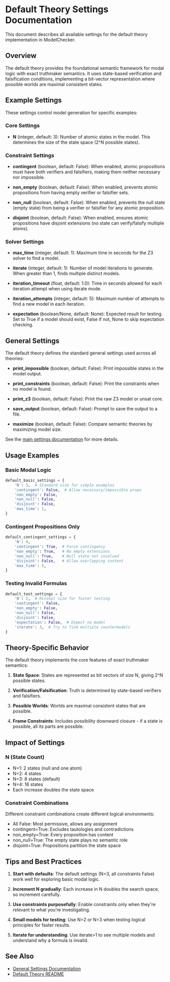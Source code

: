 # Default Theory Settings Documentation

This document describes all available settings for the default theory implementation in ModelChecker.

## Overview

The default theory provides the foundational semantic framework for modal logic with exact truthmaker semantics. It uses state-based verification and falsification conditions, implementing a bit-vector representation where possible worlds are maximal consistent states.

## Example Settings

These settings control model generation for specific examples:

### Core Settings

- **N** (integer, default: 3): Number of atomic states in the model. This determines the size of the state space (2^N possible states).

### Constraint Settings

- **contingent** (boolean, default: False): When enabled, atomic propositions must have both verifiers and falsifiers, making them neither necessary nor impossible.

- **non_empty** (boolean, default: False): When enabled, prevents atomic propositions from having empty verifier or falsifier sets.

- **non_null** (boolean, default: False): When enabled, prevents the null state (empty state) from being a verifier or falsifier for any atomic proposition.

- **disjoint** (boolean, default: False): When enabled, ensures atomic propositions have disjoint extensions (no state can verify/falsify multiple atoms).

### Solver Settings

- **max_time** (integer, default: 1): Maximum time in seconds for the Z3 solver to find a model.

- **iterate** (integer, default: 1): Number of model iterations to generate. When greater than 1, finds multiple distinct models.

- **iteration_timeout** (float, default: 1.0): Time in seconds allowed for each iteration attempt when using iterate mode.

- **iteration_attempts** (integer, default: 5): Maximum number of attempts to find a new model in each iteration.

- **expectation** (boolean/None, default: None): Expected result for testing. Set to True if a model should exist, False if not, None to skip expectation checking.

## General Settings

The default theory defines the standard general settings used across all theories:

- **print_impossible** (boolean, default: False): Print impossible states in the model output.

- **print_constraints** (boolean, default: False): Print the constraints when no model is found.

- **print_z3** (boolean, default: False): Print the raw Z3 model or unsat core.

- **save_output** (boolean, default: False): Prompt to save the output to a file.

- **maximize** (boolean, default: False): Compare semantic theories by maximizing model size.

See the [main settings documentation](../../settings/README.md) for more details.

## Usage Examples

### Basic Modal Logic
```python
default_basic_settings = {
    'N': 3,  # Standard size for simple examples
    'contingent': False,  # Allow necessary/impossible props
    'non_empty': False,
    'non_null': False,
    'disjoint': False,
    'max_time': 1,
}
```

### Contingent Propositions Only
```python
default_contingent_settings = {
    'N': 4,
    'contingent': True,  # Force contingency
    'non_empty': True,   # No empty extensions
    'non_null': True,    # Null state not involved
    'disjoint': False,   # Allow overlapping content
    'max_time': 5,
}
```

### Testing Invalid Formulas
```python
default_test_settings = {
    'N': 2,  # Minimal size for faster testing
    'contingent': False,
    'non_empty': False,
    'non_null': False,
    'disjoint': False,
    'expectation': False,  # Expect no model
    'iterate': 3,  # Try to find multiple countermodels
}
```

## Theory-Specific Behavior

The default theory implements the core features of exact truthmaker semantics:

1. **State Space**: States are represented as bit vectors of size N, giving 2^N possible states.

2. **Verification/Falsification**: Truth is determined by state-based verifiers and falsifiers.

3. **Possible Worlds**: Worlds are maximal consistent states that are possible.

4. **Frame Constraints**: Includes possibility downward closure - if a state is possible, all its parts are possible.

## Impact of Settings

### N (State Count)
- N=1: 2 states (null and one atom)
- N=2: 4 states
- N=3: 8 states (default)
- N=4: 16 states
- Each increase doubles the state space

### Constraint Combinations
Different constraint combinations create different logical environments:

- All False: Most permissive, allows any assignment
- contingent=True: Excludes tautologies and contradictions
- non_empty=True: Every proposition has content
- non_null=True: The empty state plays no semantic role
- disjoint=True: Propositions partition the state space

## Tips and Best Practices

1. **Start with defaults**: The default settings (N=3, all constraints False) work well for exploring basic modal logic.

2. **Increment N gradually**: Each increase in N doubles the search space, so increment carefully.

3. **Use constraints purposefully**: Enable constraints only when they're relevant to what you're investigating.

4. **Small models for testing**: Use N=2 or N=3 when testing logical principles for faster results.

5. **Iterate for understanding**: Use iterate>1 to see multiple models and understand why a formula is invalid.

## See Also

- [General Settings Documentation](../../settings/README.md)
- [Default Theory README](../README.md)